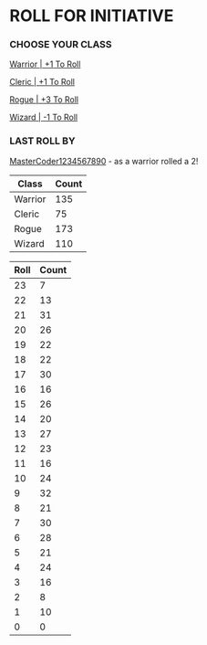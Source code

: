 # ROLL FOR INITIATIVE
### CHOOSE YOUR CLASS

[Warrior | +1 To Roll](https://github.com/benjaminsampica/benjaminsampica/issues/new?title=roll%7Cwarrior&body=Just+click+%27Submit+new+issue%27.)

[Cleric | +1 To Roll](https://github.com/benjaminsampica/benjaminsampica/issues/new?title=roll%7Ccleric&body=Just+click+%27Submit+new+issue%27.)

[Rogue | +3 To Roll](https://github.com/benjaminsampica/benjaminsampica/issues/new?title=roll%7Crogue&body=Just+click+%27Submit+new+issue%27.)

[Wizard | -1 To Roll](https://github.com/benjaminsampica/benjaminsampica/issues/new?title=roll%7Cwizard&body=Just+click+%27Submit+new+issue%27.)
### LAST ROLL BY
[MasterCoder1234567890](https://www.github.com/MasterCoder1234567890) - as a warrior rolled a 2!

|Class|Count|
|-|-|
|Warrior|135|
|Cleric|75|
|Rogue|173|
|Wizard|110|

|Roll|Count|
|-|-|
|23|7
|22|13
|21|31
|20|26
|19|22
|18|22
|17|30
|16|16
|15|26
|14|20
|13|27
|12|23
|11|16
|10|24
|9|32
|8|21
|7|30
|6|28
|5|21
|4|24
|3|16
|2|8
|1|10
|0|0

